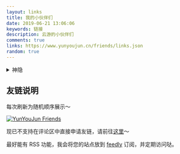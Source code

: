```yaml
---
layout: links
title: 我的小伙伴们
date: 2019-06-21 13:06:06
keywords: 链接
description: 云游的小伙伴们
comments: true
links: https://www.yunyoujun.cn/friends/links.json
random: true
---
```


<details>
<summary>神隐</summary>

```yaml
# 无法建立连接的友链
```

</details>

## 友链说明

每次刷新为随机顺序展示～

[![YunYouJun Friends](https://github.com/YunYouJun/friends/workflows/YunYouJun%20Friends/badge.svg)](https://friends.yunyoujun.cn)

现已不支持在评论区中直接申请友链，请前往[这里](https://github.com/YunYouJun/friends)～

最好能有 RSS 功能，我会将您的站点放到 [feedly](https://feedly.com/) 订阅，并定期访问哒。
